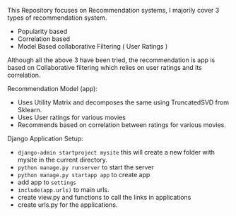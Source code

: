 This Repository focuses on Recommendation systems, I majorily cover 3 types of recommendation system.

- Popularity based 
- Correlation based 
- Model Based collaborative Filtering ( User Ratings )

Although all the above 3 have been tried, the recommendation is app is based on Collaborative filtering which relies on user ratings and its correlation.

Recommendation Model (app):
- Uses Utility Matrix and decomposes the same using TruncatedSVD from Sklearn.
- Uses User ratings for various movies
- Recommends based on correlation between ratings for various movies.

Django Application Setup:
- `django-admin startproject mysite` this will create a new folder with mysite in the current 
directory. 
- `python manage.py runserver` to start the server
- `python manage.py startapp app` to create app
- add app to `settings`
- `include(app.urls)` to main urls.
- create view.py and functions to call the links in applications
- create urls.py for the applications.

